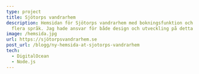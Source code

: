 ```yaml
---
type: project
title: Sjötorps vandrarhem
description: Hemsidan för Sjötorps vandrarhem med bokningsfunktion och stöd för
  flera språk. Jag hade ansvar för både design och utveckling på detta projekt.
image: /hemsida.jpg
url: https://sjötorpsvandrarhem.se
post_url: /blogg/ny-hemsida-at-sjotorps-vandrarhem
tech:
  - DigitalOcean
  - Node.js
---
```

